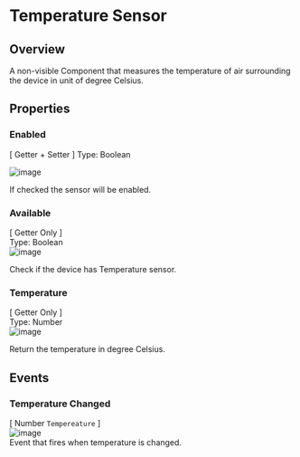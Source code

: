 # Temperature Sensor

## Overview
  
A non-visible Component that measures the temperature of air surrounding the device in unit of degree Celsius.

  
## Properties

  

### Enabled 
[ Getter + Setter ] 
Type: Boolean    

![image](url) 

If checked the sensor will be enabled.

  
### Available 
[ Getter Only ]  
Type: Boolean  
![image](url)   

Check if the device has Temperature sensor.  


### Temperature 
[ Getter Only ]  
Type: Number   
![image](url)   

Return the temperature in degree Celsius.
## Events  
### Temperature Changed  
[ Number `Tempereature` ]   
![image](url)  
Event that fires when temperature is changed. 
